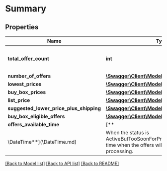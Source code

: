 # Summary

## Properties

Name | Type | Description | Notes
------------ | ------------- | ------------- | -------------
**total_offer_count** | **int** | The number of unique offers contained in NumberOfOffers. |
**number_of_offers** | [**\Swagger\Client\Models\NumberOfOffers**](NumberOfOffers.md) |  | [optional]
**lowest_prices** | [**\Swagger\Client\Models\LowestPrices**](LowestPrices.md) |  | [optional]
**buy_box_prices** | [**\Swagger\Client\Models\BuyBoxPrices**](BuyBoxPrices.md) |  | [optional]
**list_price** | [**\Swagger\Client\Models\MoneyType**](MoneyType.md) |  | [optional]
**suggested_lower_price_plus_shipping** | [**\Swagger\Client\Models\MoneyType**](MoneyType.md) |  | [optional]
**buy_box_eligible_offers** | [**\Swagger\Client\Models\BuyBoxEligibleOffers**](BuyBoxEligibleOffers.md) |  | [optional]
**offers_available_time** | [**
\DateTime**](\DateTime.md) | When the status is ActiveButTooSoonForProcessing, this is the time when the offers will be available for processing. | [optional]

[[Back to Model list]](../../README.md#documentation-for-models) [[Back to API list]](../../README.md#documentation-for-api-endpoints) [[Back to README]](../../README.md)

